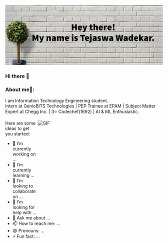 <img src="tej3.jpg" alt="Here is a little bit about me!">

### Hi there 👋


### About me🧑:
I am Information Technology Engineering student.<br/>
Intern at GenioBITS Technologies | PEP Trainee at EPAM | Subject Matter Expert at Chegg Inc. | 3⭐ Codechef(1692) | AI & ML Enthusiastic.

<img align="right" alt="GIF" src="https://owaisnoor.info/blog/wp-content/uploads/2019/03/maxresdefault.jpg" width="400" height="280" />

Here are some ideas to get you started:

- 🔭 I’m currently working on ...
- 🌱 I’m currently learning ...
- 👯 I’m looking to collaborate on ...
- 🤔 I’m looking for help with ...
- 💬 Ask me about ...
- 📫 How to reach me: ...
- 😄 Pronouns: ...
- ⚡ Fun fact: ...

